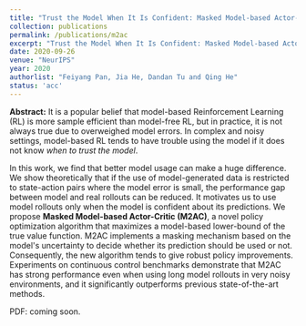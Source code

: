 ```yaml
---
title: "Trust the Model When It Is Confident: Masked Model-based Actor-Critic"
collection: publications
permalink: /publications/m2ac
excerpt: "Trust the Model When It Is Confident: Masked Model-based Actor-Critic"
date: 2020-09-26
venue: "NeurIPS"
year: 2020
authorlist: "Feiyang Pan, Jia He, Dandan Tu and Qing He"
status: 'acc'
---
```

**Abstract:**
It is a popular belief that model-based Reinforcement Learning (RL) is more sample efficient than model-free RL, 
   but in practice, it is not always true due to overweighed model errors. In complex and noisy settings, 
   model-based RL tends to have trouble using the model if it does not know *when to trust the model*. 
  
In this work, we find that better model usage can make a huge difference. 
We show theoretically that if the use of model-generated data is restricted to state-action pairs where the model error is small, 
   the performance gap between model and real rollouts can be reduced. It motivates us to use model rollouts only when the model 
   is confident about its predictions. We propose **Masked Model-based Actor-Critic (M2AC)**, a novel policy optimization algorithm 
   that maximizes a model-based lower-bound of the true value function. M2AC implements a masking mechanism based on the model's 
   uncertainty to decide whether its prediction should be used or not. Consequently, the new algorithm tends to give robust policy 
   improvements. Experiments on continuous control benchmarks demonstrate that M2AC has strong performance even when using long
   model rollouts in very noisy environments, and it significantly outperforms previous state-of-the-art methods.

PDF: coming soon.
